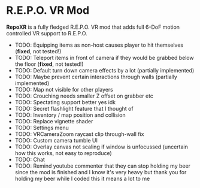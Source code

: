 # R.E.P.O. VR Mod

**RepoXR** is a fully fledged R.E.P.O. VR mod that adds full 6-DoF motion controlled VR support to R.E.P.O.

- TODO: Equipping items as non-host causes player to hit themselves (**fixed**, not tested!)
- TODO: Teleport items in front of camera if they would be grabbed below the floor (**fixed**, not tested!)
- TODO: Default turn down camera effects by a lot (partially implemented)
- TODO: Maybe prevent certain interactions through walls (partially implemented)
- TODO: Map not visible for other players
- TODO: Crouching needs smaller Z offset on grabber etc
- TODO: Spectating support better yes idk
- TODO: Secret flashlight feature that I thought of
- TODO: Inventory / map position and collision
- TODO: Replace vignette shader
- TODO: Settings menu
- TODO: VRCameraZoom raycast clip through-wall fix
- TODO: Custom camera tumble UI
- TODO: Overlay canvas not scaling if window is unfocussed (uncertain how this works, not easy to reproduce)
- TODO: Chat
- TODO: Remind youtube commenter that they can stop holding my beer since the mod is finished and I know it's very heavy but thank you for holding my beer while I coded this it means a lot to me